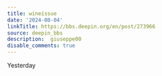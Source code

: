 ```yaml
---
title: wineissue
date: '2024-08-04'
linkTitle: https://bbs.deepin.org/en/post/273966
source: deepin_bbs
description:  giuseppe00 
disable_comments: true
---
```

Yesterday 
